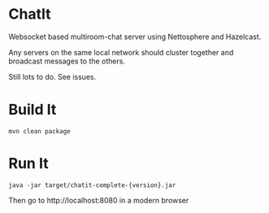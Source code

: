 ChatIt
======

Websocket based multiroom-chat server using Nettosphere and Hazelcast.

Any servers on the same local network should cluster together and broadcast messages to the others.

Still lots to do. See issues.

Build It
=======

    mvn clean package

Run It
======

    java -jar target/chatit-complete-{version}.jar

Then go to http://localhost:8080 in a modern browser

